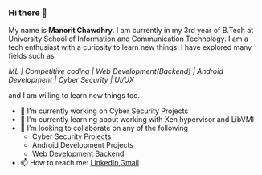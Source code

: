 ### Hi there 👋

<!--
**manorit2001/manorit2001** is a ✨ _special_ ✨ repository because its `README.md` (this file) appears on your GitHub profile.
-->
My name is **Manorit Chawdhry**. I am currently in my 3rd year of B.Tech at University School of Information and Communication Technology. I am a tech enthusiast with a curiosity to learn new things. I have explored many fields such as 

*ML | Competitive coding | Web Development(Backend) | Android Development | Cyber Security | UI/UX*

and I am willing to learn new things too.

- 🔭 I’m currently working on Cyber Security Projects
- 🌱 I’m currently learning about working with Xen hypervisor and LibVMI
- 👯 I’m looking to collaborate on any of the following 
  - Cyber Security Projects
  - Android Development Projects
  - Web Development Backend
- 📫 How to reach me: [LinkedIn](https://www.linkedin.com/in/manorit-chawdhry/),[Gmail](mailto:manorit2001@gmail.com)
